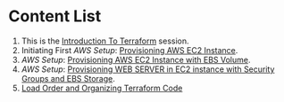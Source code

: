 # Content List

1. This is the [Introduction To Terraform](Guide/Introduction.md) session.
2. Initiating First *AWS Setup*: [Provisioning AWS EC2 Instance](Guide/AWS/Provisioning_AWS_EC2.md). 
3.  *AWS Setup*: [Provisioning AWS EC2 Instance with EBS Volume](Guide/AWS/Provisioning_AWS_EC2_Instance_With_EBS_Volume.md). 
4.  *AWS Setup*: [Provisioning WEB SERVER in EC2 instance with Security Groups and EBS Storage](Guide/AWS/Provisioning_Apache_WebServer_in_AWS.md).
5.  [Load Order and Organizing Terraform Code](Guide/Load_Order_and_Organizing_Terraform_Code.md)